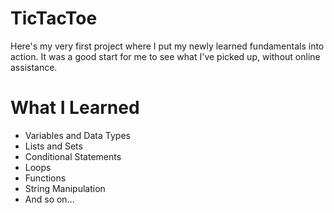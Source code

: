 # TicTacToe
Here's my very first project where I put my newly learned fundamentals into action. It was a good start for me to see what I've picked up, without online assistance.


# What I Learned
- Variables and Data Types
- Lists and Sets
- Conditional Statements
- Loops
- Functions
- String Manipulation
- And so on...
